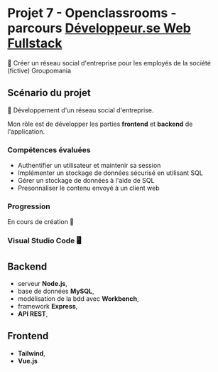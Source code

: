 # Projet 7 - Openclassrooms - parcours [Développeur.se Web Fullstack](https://openclassrooms.com/fr/paths/185-developpeur-web)

📌  Créer un réseau social d'entreprise pour les employés de la société (fictive) Groupomania

## Scénario du projet

📌  Développement d'un réseau social d'entreprise.

Mon rôle est de développer les parties **frontend** et **backend** de l'application.

### Compétences évaluées

- Authentifier un utilisateur et maintenir sa session
- Implémenter un stockage de données sécurisé en utilisant SQL
- Gérer un stockage de données à l'aide de SQL
- Presonnaliser le contenu envoyé à un client web

### Progression

En cours de création  🚀

### Visual Studio Code  🖥️

## Backend

- serveur **Node.js**,
- base de données **MySQL**,
- modélisation de la bdd avec **Workbench**,
- framework **Express**,
- **API REST**,

## Frontend

- **Tailwind**,
- **Vue.js**
